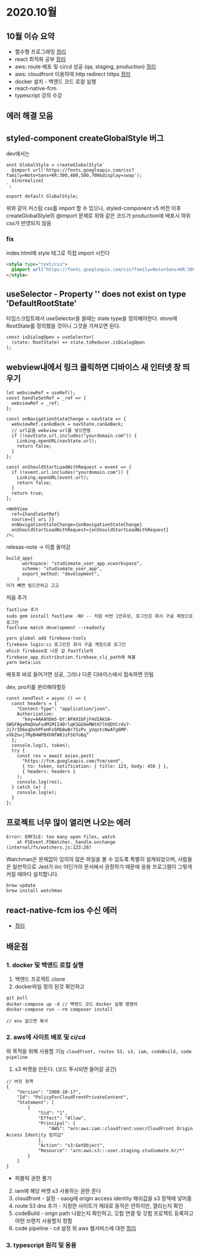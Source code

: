 # 2020.10월

## 10월 이슈 요약

- 함수형 프로그래밍 [정리](https://kyounghwan01.github.io/blog/JS/functional-programming/map-filter-reduce/)
- react 최적화 공부 [정리](https://kyounghwan01.github.io/blog/React/optimize-performance/intro/)
- aws: route 배포 및 ci/cd 성공 (qa, staging, production) [정리](https://kyounghwan01.github.io/blog/etc/aws-web-hosting/)
- aws: cloudfront 이용하여 http redirect https [정리](https://kyounghwan01.github.io/blog/etc/http-redirect-https/)
- docker 설치 - 백엔드 코드 로컬 실행
- react-native-fcm
- typescript 강의 수강

## 에러 해결 모음

## styled-component createGlobalStyle 버그

dev에서는

```tsx
onst GlobalStyle = createGlobalStyle`
  @import url('https://fonts.googleapis.com/css?family=Noto+Sans+KR:300,400,500,700&display=swap');
  ${normalize}
`;

export default GlobalStyle;
```

위와 같이 커스텀 css를 import 할 수 있으나, styled-component v5 버전 이후 createGlobalStyle의 @import 문제로 위와 같은 코드가 production에 배포시 하위 css가 반영되지 않음

### fix

index.html에 style 태그로 직접 import 시킨다

```html
<style type="text/css">
  @import url("https://fonts.googleapis.com/css?family=Noto+Sans+KR:300,400,500,700&display=swap");
</style>
```

## useSelector - Property '' does not exist on type 'DefaultRootState'

타입스크립트에서 useSelector을 쓸때는 state type을 정의해야한다. store에 RootState를 정의했을 것이니 그것을 가져오면 된다.

```tsx
const isDialogOpen = useSelector(
  (state: RootState) => state.tsReducer.isDialogOpen
);
```

## webview내에서 링크 클릭하면 디바이스 새 인터넷 창 띄우기

```tsx
let webviewRef = useRef();
const handleSetRef = _ref => {
  webviewRef = _ref;
};

const onNavigationStateChange = navState => {
  webviewRef.canGoBack = navState.canGoBack;
  // url값을 webview url를 넣으면됨
  if (!navState.url.includes("yourdomain.com")) {
    Linking.openURL(navState.url);
    return false;
  }
};

const onShouldStartLoadWithRequest = event => {
  if (!event.url.includes("yourdomain.com")) {
    Linking.openURL(event.url);
    return false;
  }
  return true;
};

<WebView
  ref={handleSetRef}
  source={{ uri }}
  onNavigationStateChange={onNavigationStateChange}
  onShouldStartLoadWithRequest={onShouldStartLoadWithRequest}
/>;
```

relesas-note → 이름 들어감

```tsx
build_app(
      workspace: "studiomate_user_app.xcworkspace",
      scheme: "studiomate_user_app",
      export_method: "development",
    )
이거 빼면 빌드안하고 고고
```

처음 추가

```tsx
fastline 추가
sudo gem install fastlane -NV -- 처음 비번 1안유성, 로그인은 회사 구글 계정으로 로그인
fastlane match development --readonly

yarn global add firebase-tools
firebase login:ci 로그인은 회사 구글 계정으로 로그인
which firebase로 나온 값 Fastfile의 firebase_app_distribution.firebase_cli_path에 복붙
yarn beta:ios

```

배포후 바로 들어가면 성공, 그러나 다른 디바이스에서 접속하면 안됨

dev, pro키를 분리해야할듯

```tsx
const sendTest = async () => {
  const headers = {
    "Content-Type": "application/json",
    Authorization:
      "key=AAAAhDmS-bY:APA91bFjF4dIAkSA-GWSFBgxRmQVwFudM1MII40rlqKSGG9eMWtH7lhQDVCrdv7-Ji7rID6eqOxhPFeHFo5Mb8wBr7SzPv_yUqntcNwATg6MP-vXkZovj7MyB4WPBXhNfW0JzFSU7oBq"
  };
  console.log(1, token);
  try {
    const res = await axios.post(
      "https://fcm.googleapis.com/fcm/send",
      { to: token, notification: { title: 123, body: 456 } },
      { headers: headers }
    );
    console.log(res);
  } catch (e) {
    console.log(e);
  }
};
```

## 프로젝트 너무 많이 열리면 나오는 에러

```tsx
Error: EMFILE: too many open files, watch
    at FSEvent.FSWatcher._handle.onchange (internal/fs/watchers.js:123:28)
```

Watchman은 문제없이 임의의 많은 파일을 볼 수 있도록 특별히 설계되었으며, 사람들은 일반적으로 Jest가 iirc 어딘가의 문서에서 권장하기 때문에 응용 프로그램이 그렇게 커질 때마다 설치합니다.

```tsx
brew update
brew install watchman
```

## react-native-fcm ios 수신 에러

- [정리](https://kyounghwan01.github.io/blog/React/react-native-firebase-ios-error/)

## 배운점

### 1. docker 및 백엔드 로컬 실행

1. 백엔드 프로젝트 clone
2. docker파일 정의 된것 확인하고

```
git pull
docker-compose up -d // 백엔드 코드 docker 실행 명령어
docker-compose run --rm composer install

// env 없으면 복사
```

### 2. aws에 사이트 배포 및 ci/cd

위 목적을 위해 사용할 기능
`cloudfront, routes 53, s3, iam, codeBuild, code pipeline`

1. s3 버켓을 만든다. (코드 푸시되면 들어갈 공간)

```tsx
// 버킷 정책
{
    "Version": "2008-10-17",
    "Id": "PolicyForCloudFrontPrivateContent",
    "Statement": [
        {
            "Sid": "1",
            "Effect": "Allow",
            "Principal": {
                "AWS": "arn:aws:iam::cloudfront:user/CloudFront Origin Access Identity 임의값"
            },
            "Action": "s3:GetObject",
            "Resource": "arn:aws:s3:::user.staging.studiomate.kr/*"
        }
    ]
}
```

- 퍼블릭 권한 풀기

2. iam에 해당 버켓 s3 사용하는 권한 준다
3. cloudfront - 설정 - oaog에 origin access identity 해쉬값을 s3 정책에 넣어줌
4. route 53 dns 추가 - 지정한 사이트가 제대로 동작은 안하지만, 열리는지 확인
5. codeBuild - orign path 나왔는지 확인하고, 깃헙 연결 및 깃헙 프로젝트 등록하고 어떤 브랜치 사용할지 정함
6. code pipeline - cd 설정
   위 aws 웹서비스에 대한 [정리](https://kyounghwan01.github.io/blog/etc/aws-web-hosting/)

### 3. typescript 원리 및 응용

<Disqus />
